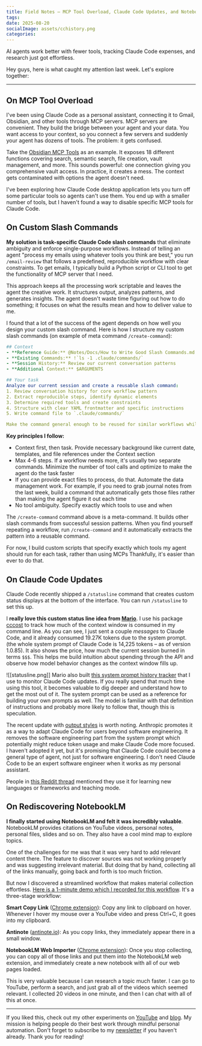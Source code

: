```yaml
---
title: Field Notes — MCP Tool Overload, Claude Code Updates, and NotebookLM
tags:
date: 2025-08-20
socialImage: assets/cchistory.png
categories:
---
```

AI agents work better with fewer tools, tracking Claude Code expenses, and research just got effortless. 

Hey guys, here is what caught my attention last week. Let's explore together:

---

## On MCP Tool Overload

I've been using Claude Code as a personal assistant, connecting it to Gmail, Obsidian, and other tools through MCP servers. MCP servers are convenient. They build the bridge between your agent and your data. You want access to your context, so you connect a few servers and suddenly your agent has dozens of tools. The problem: it gets confused.

Take the [Obsidian MCP Tools](https://github.com/jacksteamdev/obsidian-mcp-tools) as an example. It exposes 18 different functions covering search, semantic search, file creation, vault management, and more. This sounds powerful: one connection giving you comprehensive vault access. In practice, it creates a mess. The context gets contaminated with options the agent doesn't need.

I've been exploring how Claude Code desktop application lets you turn off some particular tools so agents can't use them. You end up with a smaller number of tools, but I haven't found a way to disable specific MCP tools for Claude Code.

## On Custom Slash Commands

**My solution is task-specific Claude Code slash commands** that eliminate ambiguity and enforce single-purpose workflows. Instead of telling an agent "process my emails using whatever tools you think are best," you run `/email-review` that follows a predefined, reproducible workflow with clear constraints. To get emails, I typically build a Python script or CLI tool to get the functionality of MCP server that I need.

This approach keeps all the processing work scriptable and leaves the agent the creative work. It structures output, analyzes patterns, and generates insights. The agent doesn't waste time figuring out how to do something; it focuses on what the results mean and how to deliver value to me.

I found that a lot of the success of the agent depends on how well you design your custom slash command. Here is how I structure my custom slash commands (on example of meta command `/create-command`):

```yaml
## Context
- **Reference Guide:** @Notes/Docs/How to Write Good Slash Commands.md
- **Existing Commands:** !`ls -1 .claude/commands/`
- **Session History:** Review our current conversation patterns
- **Additional Context:** $ARGUMENTS

## Your task
Analyze our current session and create a reusable slash command:
1. Review conversation history for core workflow pattern
2. Extract reproducible steps, identify dynamic elements  
3. Determine required tools and create constraints
4. Structure with clear YAML frontmatter and specific instructions
5. Write command file to `.claude/commands/`

Make the command general enough to be reused for similar workflows while preserving the specific interaction pattern from our session.
```

**Key principles I follow:**

- Context first, then task. Provide necessary background like current date, templates, and file references under the Context section
- Max 4-6 steps. If a workflow needs more, it's usually two separate commands. Minimize the number of tool calls and optimize to make the agent do the task faster
- If you can provide exact files to process, do that. Automate the data management work. For example, if you need to grab journal notes from the last week, build a command that automatically gets those files rather than making the agent figure it out each time
- No tool ambiguity. Specify exactly which tools to use and when

The `/create-command` command above is a meta-command. It builds other slash commands from successful session patterns. When you find yourself repeating a workflow, run `/create-command` and it automatically extracts the pattern into a reusable command.

For now, I build custom scripts that specify exactly which tools my agent should run for each task, rather than using MCPs Thankfully, it's easier than ever to do that.

## On Claude Code Updates

Claude Code recently shipped a `/statusline` command that creates custom status displays at the bottom of the interface. You can run `/statusline` to set this up.

I **really love this custom status line idea from [Mario](https://mariozechner.at/)**. I use his package [cccost](https://github.com/badlogic/cccost) to track how much of the context window is consumed in my command line. As you can see, I just sent a couple _messages_ to Claude Code, and it already consumed 19.27K tokens due to the system prompt. (the whole system prompt of Claude Code is 14,225 tokens – as of version 1.0.85). It also shows the price, how much the current session burned in terms `$$$`. This helps me build intuition about spending through the API and observe how model behavior changes as the context window fills up.

![[statusline.png]]
Mario also built [this system prompt history tracker](https://cchistory.mariozechner.at/) that I use to monitor Claude Code updates. If you really spend that much time using this tool, it becomes valuable to dig deeper and understand how to get the most out of it. The system prompt can be used as a reference for building your own prompts as well. The model is familiar with that definition of instructions and probably more likely to follow that, though this is speculation.

The recent update with [output styles](https://docs.anthropic.com/en/docs/claude-code/output-styles) is worth noting. Anthropic promotes it as a way to adapt Claude Code for users beyond software engineering. It removes the software engineering part from the system prompt which potentially might reduce token usage and make Claude Code more focused. I haven't adopted it yet, but it's promising that Claude Code could become a general type of agent, not just for software engineering. I don't need Claude Code to be an expert software engineer when it works as my personal assistant.

People in [this Reddit thread](https://www.reddit.com/r/ClaudeAI/comments/1msvwm1/has_anyone_found_practical_use_cases_for_claudes/) mentioned they use it for learning new languages or frameworks and teaching mode.

## On Rediscovering NotebookLM

**I finally started using NotebookLM and felt it was incredibly valuable**. NotebookLM provides citations on YouTube videos, personal notes, personal files, slides and so on. They also have a cool mind map to explore topics.

One of the challenges for me was that it was very hard to add relevant content there. The feature to discover sources was not working properly and was suggesting irrelevant material. But doing that by hand, collecting all of the links manually, going back and forth is too much friction.

But now I discovered a streamlined workflow that makes material collection effortless. [Here is a 1-minute demo which I recorded for this workflow](https://youtu.be/DiSY-X8r5mE). It's a three-stage workflow:

**Smart Copy Link** ([Chrome extension](https://chromewebstore.google.com/detail/smart-copy-link/aekjcglbehfoooglfoafbgglhhpjgemf?hl=en)): Copy any link to clipboard on hover. Whenever I hover my mouse over a YouTube video and press Ctrl+C, it goes into my clipboard.

**Antinote** ([antinote.io](https://antinote.io/)): As you copy links, they immediately appear there in a small window.

**NotebookLM Web Importer** ([Chrome extension](https://chromewebstore.google.com/detail/notebooklm-web-importer/ijdefdijdmghafocfmmdojfghnpelnfn?hl=en)): Once you stop collecting, you can copy all of those links and put them into the NotebookLM web extension, and immediately create a new notebook with all of our web pages loaded.

This is very valuable because I can research a topic much faster. I can go to YouTube, perform a search, and just grab all of the videos which seemed relevant. I collected 20 videos in one minute, and then I can chat with all of this at once.

---

If you liked this, check out my other experiments on [YouTube](https://www.youtube.com/@artemxtech) and [blog](https://artemxtech.github.io/). My mission is helping people do their best work through mindful personal automation. Don't forget to subscribe to my [newsletter](http://artemxtech.substack.com/) if you haven't already. Thank you for reading!